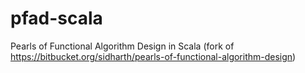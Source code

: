 pfad-scala
==========

Pearls of Functional Algorithm Design in Scala
(fork of https://bitbucket.org/sidharth/pearls-of-functional-algorithm-design)
